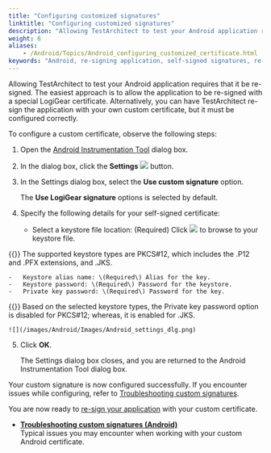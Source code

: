 ```yaml
--- 
title: "Configuring customized signatures"
linktitle: "Configuring customized signatures"
description: "Allowing TestArchitect to test your Android application requires that it be re-signed. The easiest approach is to allow the application to be re-signed with a special LogiGear certificate. Alternatively, you can have TestArchitect re-sign the application with your own custom certificate, but it must be configured correctly."
weight: 6
aliases: 
    - /Android/Topics/Android_configuring_customized_certificate.html
keywords: "Android, re-signing application, self-signed signatures, re-signing, Android application, self-signed signatures, applications, re-signing (self-signed signatures), Android"
---
```


Allowing TestArchitect to test your Android application requires that it be re-signed. The easiest approach is to allow the application to be re-signed with a special LogiGear certificate. Alternatively, you can have TestArchitect re-sign the application with your own custom certificate, but it must be configured correctly.

To configure a custom certificate, observe the following steps:

1.  Open the [Android Instrumentation Tool](/Android/Topics/Android_Instrumentation_tool.html) dialog box.

2.  In the dialog box, click the **Settings** ![](/images/Android/Images/Settings_btn.png) button.

3.  In the Settings dialog box, select the **Use custom signature** option.

    The **Use LogiGear signature** options is selected by default.

4.  Specify the following details for your self-signed certificate:

    -   Select a keystore file location: \(Required\) Click ![](/images/Android/Images/btn.browse-ellipsis.01.png) to browse to your keystore file.

{{<note>}} The supported keystore types are PKCS\#12, which includes the .P12 and .PFX extensions, and .JKS.

    -   Keystore alias name: \(Required\) Alias for the key.
    -   Keystore password: \(Required\) Password for the keystore.
    -   Private key password: \(Required\) Password for the key.

{{<note>}} Based on the selected keystore types, the Private key password option is disabled for PKCS\#12; whereas, it is enabled for .JKS.

    ![](/images/Android/Images/Android_settings_dlg.png)

5.  Click **OK**.

    The Settings dialog box closes, and you are returned to the Android Instrumentation Tool dialog box.


Your custom signature is now configured successfully. If you encounter issues while configuring, refer to [Troubleshooting custom signatures](/TA_FAQ/Topics/faq.tshoot.Android_custom_signature.html).

You are now ready to [re-sign your application](/Android/Topics/Installing_applications_resigning.html) with your custom certificate.

-   **[Troubleshooting custom signatures \(Android\)](/TA_FAQ/Topics/faq.tshoot.Android_custom_signature.html)**  
Typical issues you may encounter when working with your custom Android certificate.



